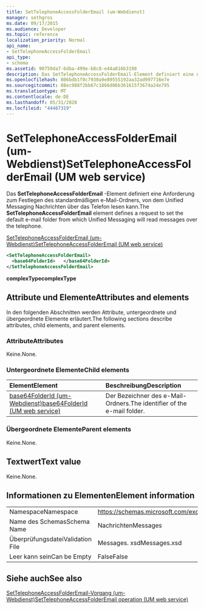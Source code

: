 ```yaml
---
title: SetTelephoneAccessFolderEmail (um-Webdienst)
manager: sethgros
ms.date: 09/17/2015
ms.audience: Developer
ms.topic: reference
localization_priority: Normal
api_name:
- SetTelephoneAccessFolderEmail
api_type:
- schema
ms.assetid: 90759da7-6dba-499e-b8c8-e44a016b3198
description: Das SetTelephoneAccessFolderEmail-Element definiert eine Anforderung zum Festlegen des standardmäßigen e-Mail-Ordners, von dem Unified Messaging Nachrichten über das Telefon lesen kann.
ms.openlocfilehash: 806bdb1f0c7930a9e89555192aa32ad997716e7e
ms.sourcegitcommit: 88ec988f2bb67c1866d06b361615f3674a24e795
ms.translationtype: MT
ms.contentlocale: de-DE
ms.lasthandoff: 05/31/2020
ms.locfileid: "44467319"
---
```

# <a name="settelephoneaccessfolderemail-um-web-service"></a><span data-ttu-id="fbc39-103">SetTelephoneAccessFolderEmail (um-Webdienst)</span><span class="sxs-lookup"><span data-stu-id="fbc39-103">SetTelephoneAccessFolderEmail (UM web service)</span></span>

<span data-ttu-id="fbc39-104">Das **SetTelephoneAccessFolderEmail** -Element definiert eine Anforderung zum Festlegen des standardmäßigen e-Mail-Ordners, von dem Unified Messaging Nachrichten über das Telefon lesen kann.</span><span class="sxs-lookup"><span data-stu-id="fbc39-104">The **SetTelephoneAccessFolderEmail** element defines a request to set the default e-mail folder from which Unified Messaging will read messages over the telephone.</span></span> 
  
[<span data-ttu-id="fbc39-105">SetTelephoneAccessFolderEmail (um-Webdienst)</span><span class="sxs-lookup"><span data-stu-id="fbc39-105">SetTelephoneAccessFolderEmail (UM web service)</span></span>](settelephoneaccessfolderemail-um-web-service.md)
  
```xml
<SetTelephoneAccessFolderEmail>
  <base64FolderId>   </base64FolderId>
</SetTelephoneAccessFolderEmail>
```

 <span data-ttu-id="fbc39-106">**complexType**</span><span class="sxs-lookup"><span data-stu-id="fbc39-106">**complexType**</span></span>
## <a name="attributes-and-elements"></a><span data-ttu-id="fbc39-107">Attribute und Elemente</span><span class="sxs-lookup"><span data-stu-id="fbc39-107">Attributes and elements</span></span>

<span data-ttu-id="fbc39-108">In den folgenden Abschnitten werden Attribute, untergeordnete und übergeordnete Elemente erläutert.</span><span class="sxs-lookup"><span data-stu-id="fbc39-108">The following sections describe attributes, child elements, and parent elements.</span></span>
  
### <a name="attributes"></a><span data-ttu-id="fbc39-109">Attribute</span><span class="sxs-lookup"><span data-stu-id="fbc39-109">Attributes</span></span>

<span data-ttu-id="fbc39-110">Keine.</span><span class="sxs-lookup"><span data-stu-id="fbc39-110">None.</span></span>
  
### <a name="child-elements"></a><span data-ttu-id="fbc39-111">Untergeordnete Elemente</span><span class="sxs-lookup"><span data-stu-id="fbc39-111">Child elements</span></span>

|<span data-ttu-id="fbc39-112">**Element**</span><span class="sxs-lookup"><span data-stu-id="fbc39-112">**Element**</span></span>|<span data-ttu-id="fbc39-113">**Beschreibung**</span><span class="sxs-lookup"><span data-stu-id="fbc39-113">**Description**</span></span>|
|:-----|:-----|
|[<span data-ttu-id="fbc39-114">base64FolderId (um-Webdienst)</span><span class="sxs-lookup"><span data-stu-id="fbc39-114">base64FolderId (UM web service)</span></span>](base64folderid-um-web-service.md) <br/> |<span data-ttu-id="fbc39-115">Der Bezeichner des e-Mail-Ordners.</span><span class="sxs-lookup"><span data-stu-id="fbc39-115">The identifier of the e-mail folder.</span></span>  <br/> |
   
### <a name="parent-elements"></a><span data-ttu-id="fbc39-116">Übergeordnete Elemente</span><span class="sxs-lookup"><span data-stu-id="fbc39-116">Parent elements</span></span>

<span data-ttu-id="fbc39-117">Keine.</span><span class="sxs-lookup"><span data-stu-id="fbc39-117">None.</span></span>
  
## <a name="text-value"></a><span data-ttu-id="fbc39-118">Textwert</span><span class="sxs-lookup"><span data-stu-id="fbc39-118">Text value</span></span>

<span data-ttu-id="fbc39-119">Keine.</span><span class="sxs-lookup"><span data-stu-id="fbc39-119">None.</span></span>
  
## <a name="element-information"></a><span data-ttu-id="fbc39-120">Informationen zu Elementen</span><span class="sxs-lookup"><span data-stu-id="fbc39-120">Element information</span></span>

|||
|:-----|:-----|
|<span data-ttu-id="fbc39-121">Namespace</span><span class="sxs-lookup"><span data-stu-id="fbc39-121">Namespace</span></span>  <br/> |https://schemas.microsoft.com/exchange/services/2006/messages  <br/> |
|<span data-ttu-id="fbc39-122">Name des Schemas</span><span class="sxs-lookup"><span data-stu-id="fbc39-122">Schema Name</span></span>  <br/> |<span data-ttu-id="fbc39-123">Nachrichten</span><span class="sxs-lookup"><span data-stu-id="fbc39-123">Messages</span></span>  <br/> |
|<span data-ttu-id="fbc39-124">Überprüfungsdatei</span><span class="sxs-lookup"><span data-stu-id="fbc39-124">Validation File</span></span>  <br/> |<span data-ttu-id="fbc39-125">Messages. xsd</span><span class="sxs-lookup"><span data-stu-id="fbc39-125">Messages.xsd</span></span>  <br/> |
|<span data-ttu-id="fbc39-126">Leer kann sein</span><span class="sxs-lookup"><span data-stu-id="fbc39-126">Can be Empty</span></span>  <br/> |<span data-ttu-id="fbc39-127">False</span><span class="sxs-lookup"><span data-stu-id="fbc39-127">False</span></span>  <br/> |
   
## <a name="see-also"></a><span data-ttu-id="fbc39-128">Siehe auch</span><span class="sxs-lookup"><span data-stu-id="fbc39-128">See also</span></span>



[<span data-ttu-id="fbc39-129">SetTelephoneAccessFolderEmail-Vorgang (um-Webdienst)</span><span class="sxs-lookup"><span data-stu-id="fbc39-129">SetTelephoneAccessFolderEmail operation (UM web service)</span></span>](settelephoneaccessfolderemail-operation-um-web-service.md)

